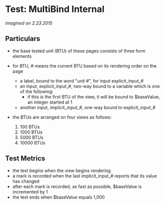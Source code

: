 # Test: MultiBind Internal
*imagined on 2.23.2015*

## Particulars

* the base tested unit (BTU) of these pages consists of three form elements
* for BTU, # means the current BTU based on its rendering order on the page
  * a label, bound to the word "unit #", for input explicit_input_#
  * an input, explicit_input_#, two-way bound to a variable which is one of the following:
    * if this is the first BTU of the view, it will be bound to $baseValue, an integer started at 1
  * another input, implicit_input_#, one-way bound to explicit_input_#

* the BTUs are arranged on four views as follows:
  1. 100 BTUs
  2. 1000 BTUs
  3. 5000 BTUs
  4. 10000 BTUs

## Test Metrics
* the test begins when the view begins rendering
* a mark is recorded when the last implicit_input_# reports that its value has changed
* after each mark is recorded, as fast as possible, $baseValue is incremented by 1
* the test ends when $baseValue equals 1,000
